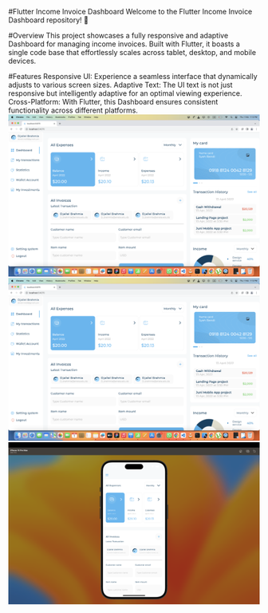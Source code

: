 #Flutter Income Invoice Dashboard
Welcome to the Flutter Income Invoice Dashboard repository! 🚀

#Overview
This project showcases a fully responsive and adaptive Dashboard for managing income invoices. Built with Flutter, it boasts a single code base that effortlessly scales across tablet, desktop, and mobile devices.

#Features
Responsive UI: Experience a seamless interface that dynamically adjusts to various screen sizes.
Adaptive Text: The UI text is not just responsive but intelligently adaptive for an optimal viewing experience.
Cross-Platform: With Flutter, this Dashboard ensures consistent functionality across different platforms.
![alt text](https://github.com/Djallelbrahmia/UI-kit/blob/main/Screenshot%202024-02-01%20at%201.13.33%20PM.png)
![alt text](https://github.com/Djallelbrahmia/UI-kit/blob/main/Screenshot%202024-02-01%20at%201.13.33%20PM.png)
![alt text](https://github.com/Djallelbrahmia/UI-kit/blob/main/Screenshot%202024-02-01%20at%201.13.44%20PM.png)

